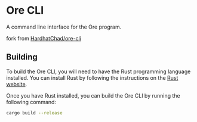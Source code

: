 # Ore CLI 

A command line interface for the Ore program.

fork from [HardhatChad/ore-cli](HardhatChad/ore-cli)

## Building

To build the Ore CLI, you will need to have the Rust programming language installed. You can install Rust by following the instructions on the [Rust website](https://www.rust-lang.org/tools/install).

Once you have Rust installed, you can build the Ore CLI by running the following command:

```sh
cargo build --release
```